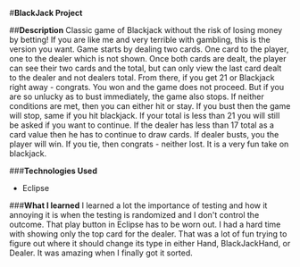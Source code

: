 #**BlackJack Project**

##**Description**
Classic game of Blackjack without the risk of losing money by betting! If you are like me and very terrible with gambling, this is the version you want. 
Game starts by dealing two cards. One card to the player, one to the dealer which is not shown. Once both cards are dealt, the player can see their two cards and the total, but can only view the last card dealt to the dealer and not dealers total. 
From there, if you get 21 or Blackjack right away - congrats. You won and the game does not proceed. But if you are so unlucky as to bust immediately, the game also stops. 
If neither conditions are met, then you can either hit or stay. If you bust then the game will stop, same if you hit blackjack. If your total is less than 21 you will still be asked if you want to continue. 
If the dealer has less than 17 total as a card value then he has to continue to draw cards. If dealer busts, you the player will win. If you tie, then congrats - neither lost. 
It is a very fun take on blackjack. 

###**Technologies Used**
 - Eclipse
 
###**What I learned**
I learned a lot the importance of testing and how it annoying it is when the testing is randomized and I don't control the outcome. That play button in Eclipse has to be worn out. I had a hard time with showing only the top card for the dealer. That was a lot of fun trying to figure out where it should change its type in either Hand, BlackJackHand, or Dealer. It was amazing when I finally got it sorted. 